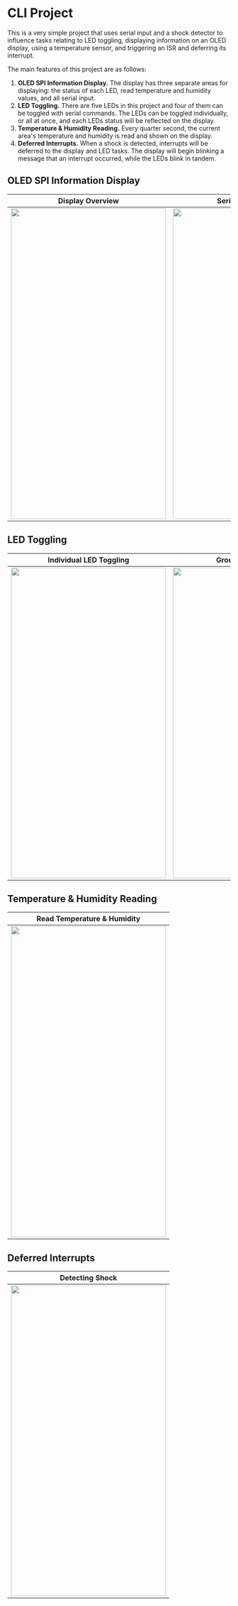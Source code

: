 # CLI Project

This is a very simple project that uses serial input and a shock detector to influence tasks relating to LED toggling, displaying information on an OLED display, using a temperature sensor, and triggering an ISR and deferring its interrupt.

The main features of this project are as follows:

1. **OLED SPI Information Display.** The display has three separate areas for displaying: the status of each LED, read temperature and humidity values, and all serial input.
2. **LED Toggling.** There are five LEDs in this project and four of them can be toggled with serial commands. The LEDs can be toggled individually, or all at once, and each LEDs status will be reflected on the display. 
3. **Temperature & Humidity Reading.** Every quarter second, the current area's temperature and humidity is read and shown on the display.
4. **Deferred Interrupts.** When a shock is detected, interrupts will be deferred to the display and LED tasks. The display will begin blinking a message that an interrupt occurred, while the LEDs blink in tandem.

## OLED SPI Information Display
Display Overview  | Serial Input Display
------------- | -------------
<img src="GIF HERE" width = 350 height = 700>  |  <img src="GIF HERE" width = 350 height = 700>

## LED Toggling
Individual LED Toggling  | Group LED Toggling
------------- | -------------
<img src="GIF HERE" width = 350 height = 700>  |  <img src="GIF HERE" width = 350 height = 700>

## Temperature & Humidity Reading
Read Temperature & Humidity  | 
------------- |
<img src="GIF HERE" width = 350 height = 700>  |  

## Deferred Interrupts
Detecting Shock |
------------- |
<img src="GIF HERE" width = 350 height = 700>  |
